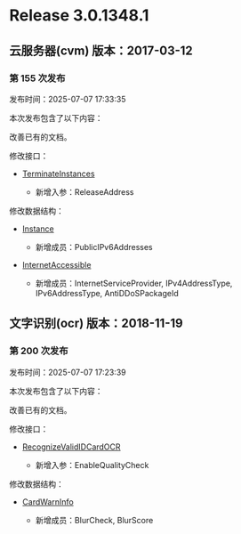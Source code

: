 # Release 3.0.1348.1

## 云服务器(cvm) 版本：2017-03-12

### 第 155 次发布

发布时间：2025-07-07 17:33:35

本次发布包含了以下内容：

改善已有的文档。

修改接口：

* [TerminateInstances](https://cloud.tencent.com/document/api/213/15723)

	* 新增入参：ReleaseAddress


修改数据结构：

* [Instance](https://cloud.tencent.com/document/api/213/15753#Instance)

	* 新增成员：PublicIPv6Addresses

* [InternetAccessible](https://cloud.tencent.com/document/api/213/15753#InternetAccessible)

	* 新增成员：InternetServiceProvider, IPv4AddressType, IPv6AddressType, AntiDDoSPackageId




## 文字识别(ocr) 版本：2018-11-19

### 第 200 次发布

发布时间：2025-07-07 17:23:39

本次发布包含了以下内容：

改善已有的文档。

修改接口：

* [RecognizeValidIDCardOCR](https://cloud.tencent.com/document/api/866/112345)

	* 新增入参：EnableQualityCheck


修改数据结构：

* [CardWarnInfo](https://cloud.tencent.com/document/api/866/33527#CardWarnInfo)

	* 新增成员：BlurCheck, BlurScore




